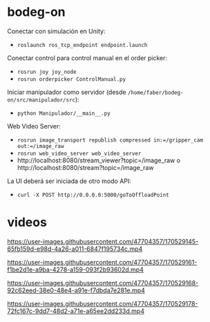 # bodeg-on

Conectar con simulación en Unity:
- `roslaunch ros_tcp_endpoint endpoint.launch`

Conectar control para control manual en el order picker:
- `rosrun joy joy_node`
- `rosrun orderpicker ControlManual.py`

Iniciar manipulador como servidor (desde `/home/faber/bodeg-on/src/manipulador/src`):
- `python Manipulador/__main__.py`

Web Video Server:
- `rosrun image_transport republish compressed in:=/gripper_cam out:=/image_raw`
- `rosrun web_video_server web_video_server`
- http://localhost:8080/stream_viewer?topic=/image_raw o http://localhost:8080/stream?topic=/image_raw

La UI deberá ser iniciada de otro modo
API:
- `curl -X POST http://0.0.0.0:5000/goToOffloadPoint`

# videos
https://user-images.githubusercontent.com/47704357/170529145-65fb159d-e98d-4a26-a011-6847f195734c.mp4

https://user-images.githubusercontent.com/47704357/170529161-f1be2d1e-a9ba-4278-a159-093f2b93602d.mp4

https://user-images.githubusercontent.com/47704357/170529168-92c62eed-38e0-48e4-a91e-f7dbda7e281e.mp4

https://user-images.githubusercontent.com/47704357/170529178-72fc167c-9dd7-48d2-a71e-a65ee2dd233d.mp4


